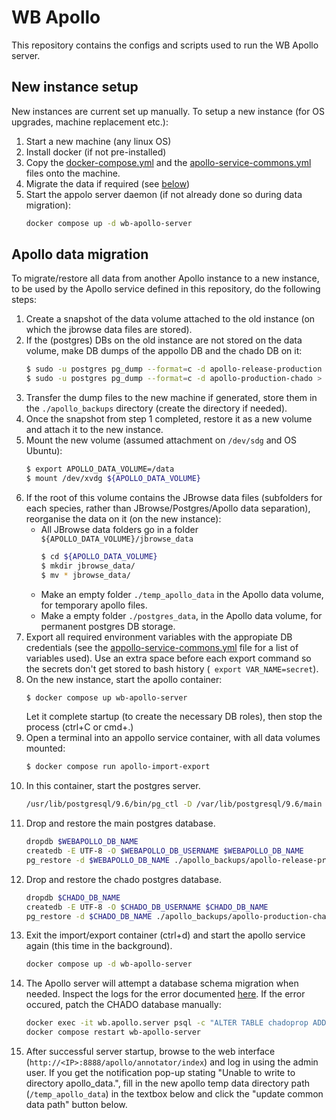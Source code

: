# WB Apollo
This repository contains the configs and scripts used to run the WB Apollo server.

## New instance setup
New instances are current set up manually. To setup a new instance (for OS upgrades, machine replacement etc.):
 1. Start a new machine (any linux OS)
 2. Install docker (if not pre-installed)
 3. Copy the [docker-compose.yml](./docker-compose.yml) and the [apollo-service-commons.yml](./apollo-service-commons.yml) files onto the machine.
 4. Migrate the data if required (see [below](#apollo-data-migration))
 5. Start the appolo server daemon (if not already done so during data migration):
    ```bash
    docker compose up -d wb-apollo-server
    ```

## Apollo data migration
To migrate/restore all data from another Apollo instance to a new instance,
to be used by the Apollo service defined in this repository, do the following steps:

 1. Create a snapshot of the data volume attached to the old instance (on which the jbrowse data files are stored).
 2. If the (postgres) DBs on the old instance are not stored on the data volume, make DB dumps of the appollo DB and the chado DB on it:
    ```bash
    $ sudo -u postgres pg_dump --format=c -d apollo-release-production > apollo-release-production_dump.pg_dump
    $ sudo -u postgres pg_dump --format=c -d apollo-production-chado > apollo-production-chado_dump.pg_dump
    ```
 3. Transfer the dump files to the new machine if generated, store them in the `./apollo_backups` directory (create the directory if needed).
 4. Once the snapshot from step 1 completed, restore it as a new volume and attach it to the new instance.
 5. Mount the new volume (assumed attachment on `/dev/sdg` and OS Ubuntu):
    ```bash
    $ export APOLLO_DATA_VOLUME=/data
    $ mount /dev/xvdg ${APOLLO_DATA_VOLUME}
    ```
 6. If the root of this volume contains the JBrowse data files (subfolders for each species, rather than JBrowse/Postgres/Apollo data separation),
    reorganise the data on it (on the new instance):
     * All JBrowse data folders go in a folder `${APOLLO_DATA_VOLUME}/jbrowse_data`
       ```bash
       $ cd ${APOLLO_DATA_VOLUME}
       $ mkdir jbrowse_data/
       $ mv * jbrowse_data/
       ```
     * Make an empty folder `./temp_apollo_data` in the Apollo data volume, for temporary apollo files.
     * Make a empty folder `./postgres_data`, in the Apollo data volume, for permanent postgres DB storage.
 4. Export all required environment variables with the appropiate DB credentials
    (see the [appollo-service-commons.yml](./appollo-service-commons.yml) file for a list of variables used).
    Use an extra space before each export command so the secrets don't get stored to bash history (` export VAR_NAME=secret`).
 5. On the new instance, start the apollo container:
    ```bash
    $ docker compose up wb-apollo-server
    ```
    Let it complete startup (to create the necessary DB roles), then stop the process (ctrl+C or cmd+.)
 6. Open a terminal into an appollo service container, with all data volumes mounted:
    ```bash
    $ docker compose run apollo-import-export
    ```
 7. In this container, start the postgres server.
    ```bash
    /usr/lib/postgresql/9.6/bin/pg_ctl -D /var/lib/postgresql/9.6/main -w start
    ```
 8. Drop and restore the main postgres database.
    ```bash
    dropdb $WEBAPOLLO_DB_NAME
    createdb -E UTF-8 -O $WEBAPOLLO_DB_USERNAME $WEBAPOLLO_DB_NAME
    pg_restore -d $WEBAPOLLO_DB_NAME ./apollo_backups/apollo-release-production.pg_dump
    ```
 9. Drop and restore the chado postgres database.
    ```bash
    dropdb $CHADO_DB_NAME
    createdb -E UTF-8 -O $CHADO_DB_USERNAME $CHADO_DB_NAME
    pg_restore -d $CHADO_DB_NAME ./apollo_backups/apollo-production-chado.pg_dump
    ```
10. Exit the import/export container (ctrl+d) and start the apollo service again
    (this time in the background).
    ```bash
    docker compose up -d wb-apollo-server
    ```
11. The Apollo server will attempt a database schema migration when needed.
    Inspect the logs for the error documented [here](https://github.com/GMOD/Apollo/issues/2522).
    If the error occured, patch the CHADO database manually:
    ```bash
    docker exec -it wb.apollo.server psql -c "ALTER TABLE chadoprop ADD COLUMN cvterm_id int8 not null DEFAULT 1"
    docker compose restart wb-apollo-server
    ```
12. After successful server startup, browse to the web interface (`http://<IP>:8888/apollo/annotator/index`) and log in using the admin user.
    If you get the notification pop-up stating "Unable to write to directory apollo_data.",
    fill in the new apollo temp data directory path (`/temp_apollo_data`) in the textbox below
    and click the "update common data path" button below.
